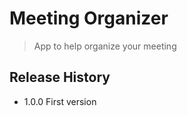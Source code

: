 # Meeting Organizer

> App to help organize your meeting



## Release History

* 1.0.0 First version